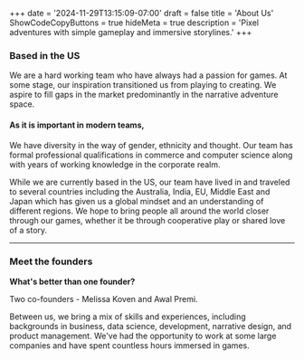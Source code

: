 +++
date = '2024-11-29T13:15:09-07:00'
draft = false
title = 'About Us'
ShowCodeCopyButtons = true
hideMeta = true
description = 'Pixel adventures with simple gameplay and immersive storylines.'
+++


### Based in the US

We are a hard working team who have always had a passion for games. At some stage, our inspiration transitioned us from playing to creating. We aspire to fill gaps in the market predominantly in the narrative adventure space.

#### As it is important in modern teams,

We have diversity in the way of gender, ethnicity and thought. Our team has formal professional qualifications in commerce and computer science along with years of working knowledge in the corporate realm.

While we are currently based in the US, our team have lived in and traveled to several countries including the Australia, India, EU, Middle East and Japan which has given us a global mindset and an understanding of different regions. We hope to bring people all around the world closer through our games, whether it be through cooperative play or shared love of a story.

---
### Meet **the founders**
**What's better than one founder?**

Two co-founders - Melissa Koven and Awal Premi.

Between us, we bring a mix of skills and experiences, including backgrounds in business, data science, development, narrative design, and product management. We've had the opportunity to work at some large companies and have spent countless hours immersed in games.

